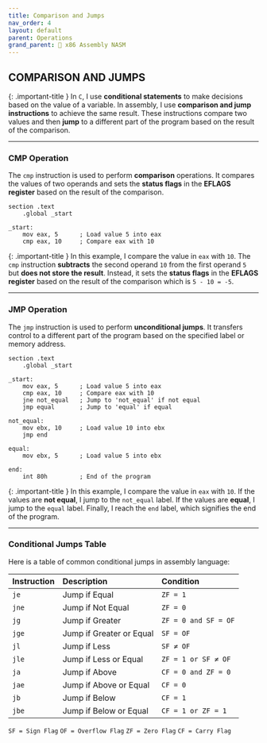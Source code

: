 ```yaml
---
title: Comparison and Jumps
nav_order: 4
layout: default
parent: Operations
grand_parent: 🔲 x86 Assembly NASM
---
```


## **COMPARISON AND JUMPS**

{: .important-title }
In `C`, I use **conditional statements** to make decisions based on the value of a variable. In assembly, I use **comparison and jump instructions** to achieve the same result. These instructions compare two values and then **jump** to a different part of the program based on the result of the comparison.

----

### **CMP Operation**

The `cmp` instruction is used to perform **comparison** operations. It compares the values of two operands and sets the **status flags** in the **EFLAGS register** based on the result of the comparison.

```
section .text
    .global _start

_start:
    mov eax, 5      ; Load value 5 into eax
    cmp eax, 10     ; Compare eax with 10
```

{: .important-title }
In this example, I compare the value in `eax` with `10`. The `cmp` instruction **subtracts** the second operand `10` from the first operand `5` but **does not store the result**. Instead, it sets the **status flags** in the **EFLAGS register** based on the result of the comparison which is `5 - 10 = -5`.

----

### **JMP Operation**

The `jmp` instruction is used to perform **unconditional jumps**. It transfers control to a different part of the program based on the specified label or memory address.

```
section .text
    .global _start

_start:
    mov eax, 5      ; Load value 5 into eax
    cmp eax, 10     ; Compare eax with 10
    jne not_equal   ; Jump to 'not_equal' if not equal
    jmp equal       ; Jump to 'equal' if equal

not_equal:
    mov ebx, 10     ; Load value 10 into ebx
    jmp end

equal:
    mov ebx, 5      ; Load value 5 into ebx

end:
    int 80h         ; End of the program
```

{: .important-title }
In this example, I compare the value in `eax` with `10`. If the values are **not equal**, I jump to the `not_equal` label. If the values are **equal**, I jump to the `equal` label. Finally, I reach the `end` label, which signifies the end of the program.

----

### **Conditional Jumps Table**

Here is a table of common conditional jumps in assembly language:

| Instruction | Description | Condition |
|:------------|:------------|:----------|
| `je`        | Jump if Equal | `ZF = 1` |
| `jne`       | Jump if Not Equal | `ZF = 0` |
| `jg`        | Jump if Greater | `ZF = 0 and SF = OF` |
| `jge`       | Jump if Greater or Equal | `SF = OF` |
| `jl`        | Jump if Less | `SF ≠ OF` |
| `jle`       | Jump if Less or Equal | `ZF = 1 or SF ≠ OF` |
| `ja`        | Jump if Above | `CF = 0 and ZF = 0` |
| `jae`       | Jump if Above or Equal | `CF = 0` |
| `jb`        | Jump if Below | `CF = 1` |
| `jbe`       | Jump if Below or Equal | `CF = 1 or ZF = 1` |

`SF = Sign Flag` `OF = Overflow Flag` `ZF = Zero Flag` `CF = Carry Flag`